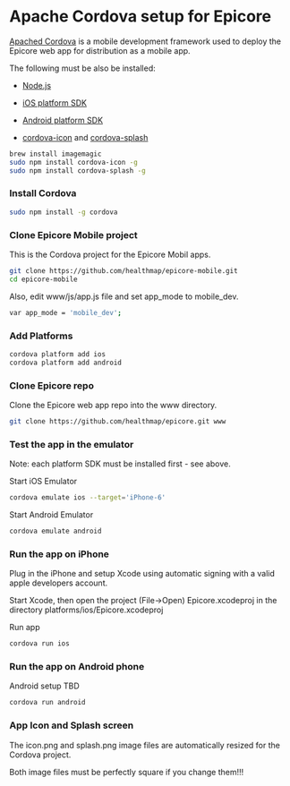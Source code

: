 # Apache Cordova setup for Epicore

[Apached Cordova](https://cordova.apache.org/) is a mobile development framework used to deploy the Epicore web app for distribution as a mobile app.

The following must be also be installed:
- [Node.js](https://nodejs.org/)
- [iOS platform SDK](https://cordova.apache.org/docs/en/latest/guide/platforms/ios/index.html#requirements-and-support)
- [Android platform SDK](https://cordova.apache.org/docs/en/latest/guide/platforms/android/index.html#requirements-and-support)

- [cordova-icon](https://github.com/AlexDisler/cordova-icon) and [cordova-splash](https://github.com/AlexDisler/cordova-splash)
```sh
brew install imagemagic
sudo npm install cordova-icon -g
sudo npm install cordova-splash -g

```


### Install Cordova

```sh
sudo npm install -g cordova

```

### Clone Epicore Mobile project

This is the Cordova project for the Epicore Mobil apps.

```sh
git clone https://github.com/healthmap/epicore-mobile.git
cd epicore-mobile

```

Also, edit www/js/app.js file and set app_mode to mobile_dev.

```sh
var app_mode = 'mobile_dev';

```

### Add Platforms

```sh
cordova platform add ios
cordova platform add android
```

### Clone Epicore repo

Clone the Epicore web app repo into the www directory.

```sh
git clone https://github.com/healthmap/epicore.git www

```


### Test the app in the emulator

Note: each platform SDK must be installed first - see above.

Start iOS Emulator
```sh
cordova emulate ios --target='iPhone-6'

```

Start Android Emulator
```sh
cordova emulate android

```


### Run the app on iPhone

Plug in the iPhone and setup Xcode using automatic signing with a valid apple developers account.

Start Xcode, then open the project (File->Open) Epicore.xcodeproj in the directory platforms/ios/Epicore.xcodeproj

Run app
```sh
cordova run ios

```

### Run the app on Android phone

Android setup TBD

```sh
cordova run android

```

### App Icon and Splash screen

The icon.png and splash.png image files are automatically resized for the Cordova project. 

Both image files must be perfectly square if you change them!!!

